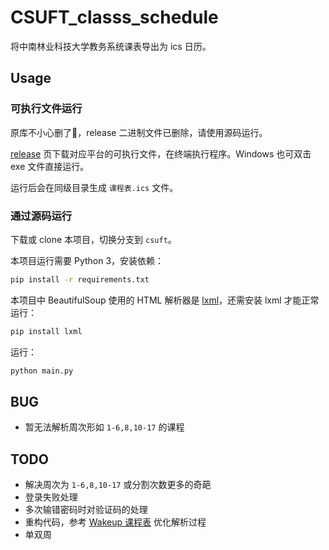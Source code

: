 # CSUFT_classs_schedule

将中南林业科技大学教务系统课表导出为 ics 日历。

## Usage

### 可执行文件运行

原库不小心删了🌚，release 二进制文件已删除，请使用源码运行。

[release](https://github.com/bolitao/CSUFT_classs_schedule/releases) 页下载对应平台的可执行文件，在终端执行程序。Windows 也可双击 exe 文件直接运行。

运行后会在同级目录生成 `课程表.ics` 文件。

### 通过源码运行

下载或 clone 本项目，切换分支到 `csuft`。

本项目运行需要 Python 3，安装依赖：

```bash
pip install -r requirements.txt
```

本项目中 BeautifulSoup 使用的 HTML 解析器是 [lxml](https://github.com/lxml/lxml)，还需安装 lxml 才能正常运行：

```bash
pip install lxml
```

运行：

```bash
python main.py
```

## BUG

- 暂无法解析周次形如 `1-6,8,10-17` 的课程

## TODO

- 解决周次为 `1-6,8,10-17` 或分割次数更多的奇葩
- 登录失败处理
- 多次输错密码时对验证码的处理
- 重构代码，参考 [Wakeup 课程表](https://github.com/YZune/WakeupSchedule_Kotlin) 优化解析过程
- 单双周


